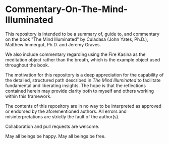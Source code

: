 # Commentary-On-The-Mind-Illuminated
This repository is intended to be a summary of, guide to, and
commentary on the book "The Mind Illuminated" by Culadasa (John Yates,
Ph.D.), Matthew Immergut, Ph.D. and Jeremy Graves.

We also include commentary regarding using the Fire Kasina as the
meditation object rather than the breath, which is the example object
used throughout the book.

The motivation for this
repository is a deep appreciation for the capability of the detailed,
structured path described in _The Mind Illuminated_ to facilitate fundamental
and liberating insights.  The hope is that the reflections contained
herein may provide clarity both to myself and others working within
this framework.

The contents of this repository are in no way to be interpreted as
approved or endorsed by the aforementioned authors.  All errors and
misinterpretations are strictly the fault of the author(s).

Collaboration and pull requests are welcome.

May all beings be happy.  May all beings be free.



